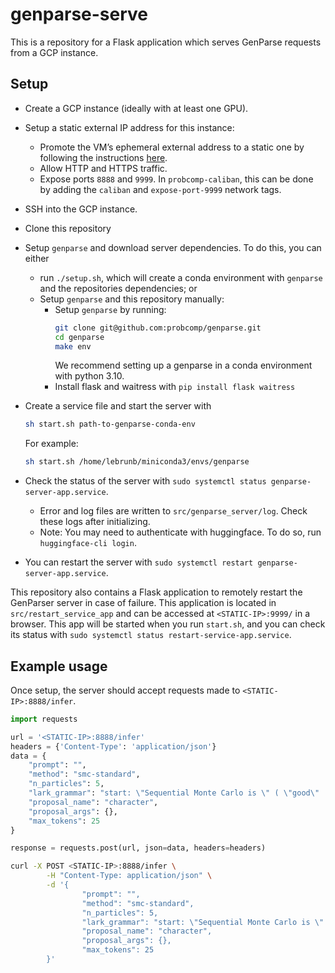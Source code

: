 # genparse-serve

This is a repository for a Flask application which serves GenParse requests from a GCP instance.


## Setup

* Create a GCP instance (ideally with at least one GPU).
* Setup a static external IP address for this instance:
    * Promote the VM’s ephemeral external address to a static one by following the instructions [here](https://cloud.google.com/vpc/docs/reserve-static-external-ip-address#promote_ephemeral_ip).
    * Allow HTTP and HTTPS traffic.
    * Expose ports `8888` and `9999`. In `probcomp-caliban`, this can be done by adding the `caliban` and `expose-port-9999` network tags.
* SSH into the GCP instance.
* Clone this repository
* Setup `genparse` and download server dependencies. To do this, you can either
	* run `./setup.sh`, which will create a conda environment with `genparse` and the repositories dependencies; or
	* Setup `genparse` and this repository manually:
		* Setup `genparse` by running:
			```bash
			git clone git@github.com:probcomp/genparse.git
			cd genparse
			make env
			```
			We recommend setting up a genparse in a conda environment with python 3.10.
		* Install flask and waitress with `pip install flask waitress`
* Create a service file and start the server with 
	```bash
	sh start.sh path-to-genparse-conda-env
 	```
 	For example:
	```bash
	sh start.sh /home/lebrunb/miniconda3/envs/genparse
	```

* Check the status of the server with `sudo systemctl status genparse-server-app.service`.
	* Error and log files are written to `src/genparse_server/log`. Check these logs after initializing.
	* Note: You may need to authenticate with huggingface. To do so, run `huggingface-cli login`.
* You can restart the server with `sudo systemctl restart genparse-server-app.service`.

This repository also contains a Flask application to remotely restart the GenParser server in case of failure. This application is located in `src/restart_service_app` and can be accessed at `<STATIC-IP>:9999/` in a browser. This app will be started when you run `start.sh`, and you can check its status with `sudo systemctl status restart-service-app.service`. 


## Example usage

Once setup, the server should accept requests made to `<STATIC-IP>:8888/infer`.

```python
import requests

url = '<STATIC-IP>:8888/infer'
headers = {'Content-Type': 'application/json'}
data = {
    "prompt": "",
    "method": "smc-standard",
    "n_particles": 5,
    "lark_grammar": "start: \"Sequential Monte Carlo is \" ( \"good\" | \"bad\" )",
    "proposal_name": "character",
    "proposal_args": {},
    "max_tokens": 25
}

response = requests.post(url, json=data, headers=headers)
```

```bash
curl -X POST <STATIC-IP>:8888/infer \
		-H "Content-Type: application/json" \
		-d '{
			    "prompt": "",
			    "method": "smc-standard",
			    "n_particles": 5,
			    "lark_grammar": "start: \"Sequential Monte Carlo is \" ( \"good\" | \"bad\" )",
			    "proposal_name": "character",
			    "proposal_args": {},
			    "max_tokens": 25
		}'
```

